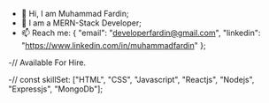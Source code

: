 - 👋 Hi, I am Muhammad Fardin;
- 👀 I am a MERN-Stack Developer;
- 📫 Reach me: 
  {
    "email": "developerfardin@gmail.com", 
    "linkedin": "https://www.linkedin.com/in/muhammadfardin"
  }; 
  
 -// Available For Hire.
 
 -// const skillSet: ["HTML", "CSS", "Javascript", "Reactjs", "Nodejs", "Expressjs", "MongoDb"];
 
  

  

